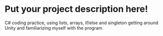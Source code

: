 # Put your project description here!
C# coding practice, using lists, arrays, if/else and singleton 
getting around Unity and familiarizing  myself with the program
